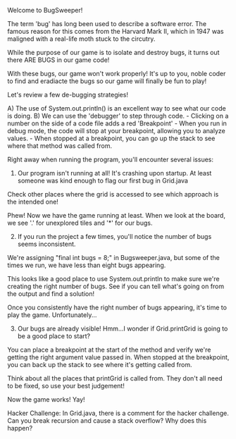 Welcome to BugSweeper!

The term 'bug' has long been used to describe a software error. The famous reason for this comes from the Harvard Mark II, which in 1947 was maligned with a real-life moth stuck to the circutry. 

While the purpose of our game is to isolate and destroy bugs, it turns out there ARE BUGS in our game code!

With these bugs, our game won't work properly! It's up to you, noble coder to find and eradiacte the bugs so our game will finally be fun to play!

Let's review a few de-bugging strategies!

A) The use of System.out.println() is an excellent way to see what our code is doing.
B) We can use the 'debugger' to step through code. 
    - Clicking on a number on the side of a code file adds a red 'Breakpoint'
    - When you run in debug mode, the code will stop at your breakpoint, allowing you to analyze values.
    - When stopped at a breakpoint, you can go up the stack to see where that method was called from.

Right away when running the program, you'll encounter several issues:

1) Our program isn't running at all! It's crashing upon startup. At least someone was kind enough to flag our first bug in Grid.java

Check other places where the grid is accessed to see which approach is the intended one!

Phew! Now we have the game running at least. When we look at the board, we see '.' for unexplored tiles and '*' for our bugs.

2) If you run the project a few times, you'll notice the number of bugs seems inconsistent.

We're assigning "final int bugs = 8;" in Bugsweeper.java, but some of the times we run, we have less than eight bugs appearing.

This looks like a good place to use System.out.println to make sure we're creating the right number of bugs. See if you can tell what's going on from the output and find a solution!

Once you consistently have the right number of bugs appearing, it's time to play the game. Unfortunately...

3) Our bugs are already visible! Hmm...I wonder if Grid.printGrid is going to be a good place to start?

You can place a breakpoint at the start of the method and verify we're getting the right argument value passed in. When stopped at the breakpoint, you can back up the stack to see where it's getting called from.

Think about all the places that printGrid is called from. They don't all need to be fixed, so use your best judgement!

Now the game works! Yay!

Hacker Challenge: In Grid.java, there is a comment for the hacker challenge. Can you break recursion and cause a stack overflow? Why does this happen?